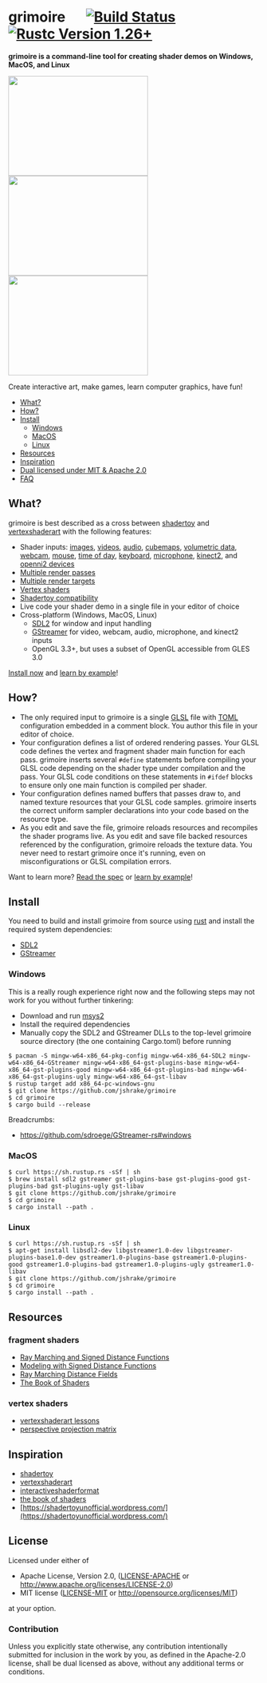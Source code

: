 # grimoire &emsp; [![Build Status]][travis] [![Rustc Version 1.26+]][rustc]

[Build Status]: https://travis-ci.org/jshrake/grimoire.svg?branch=master
[travis]: https://travis-ci.org/jshrake/grimoire
[Rustc Version 1.26+]: https://img.shields.io/badge/rustc-1.26+-lightgray.svg
[rustc]: https://blog.rust-lang.org/2018/05/10/Rust-1.26.html

**grimoire is a command-line tool for creating shader demos on Windows, MacOS, and Linux**

<a href="https://github.com/jshrake/grimoire-examples/blob/master/volume.glsl"><img src="https://thumbs.gfycat.com/CriminalEnergeticBird-size_restricted.gif" width="280" height="200" /></a> <a href="https://github.com/jshrake/grimoire-examples/blob/master/kinect2-raymarch.glsl"><img src="https://thumbs.gfycat.com/LikableJoyfulAsianelephant-size_restricted.gif" width="280" height="200" /></a> <a href="https://github.com/jshrake/grimoire-examples/blob/master/vsa-multi-pass.glsl"><img src="https://thumbs.gfycat.com/OffensiveEnragedGemsbok-size_restricted.gif" width="280" height="200" /></a>

Create interactive art, make games, learn computer graphics, have fun!

- [What?](#what)
- [How?](#how)
- [Install](#install)
    - [Windows](#windows)
    - [MacOS](#macos)
    - [Linux](#linux)
- [Resources](#resources)
- [Inspiration](#inspiration)
- [Dual licensed under MIT & Apache 2.0](#license)
- [FAQ](./FAQ.md)

## What?

grimoire is best described as a cross between [shadertoy](https://www.shadertoy.com/) and [vertexshaderart](https://www.vertexshaderart.com) with the following features:

- Shader inputs: [images](https://github.com/jshrake/grimoire-examples/blob/master/image.glsl), [videos](https://github.com/jshrake/grimoire-examples/blob/master/video.glsl), [audio](https://github.com/jshrake/grimoire-examples/blob/master/audio.glsl), [cubemaps](https://github.com/jshrake/grimoire-examples/blob/master/cubemap.glsl), [volumetric data](https://github.com/jshrake/grimoire-examples/blob/master/volume.glsl), [webcam](https://github.com/jshrake/grimoire-examples/blob/master/webcam.glsl), [mouse](https://github.com/jshrake/grimoire-examples/blob/master/shadertoy-mouse.glsl), [time of day](https://github.com/jshrake/grimoire-examples/blob/master/shadertoy-time.glsl), [keyboard](https://github.com/jshrake/grimoire-examples/blob/master/shadertoy-keyboard-debug.glsl), [microphone](https://github.com/jshrake/grimoire-examples/blob/master/microphone.glsl), [kinect2](https://github.com/jshrake/grimoire-examples/blob/master/kinect2.glsl), and [openni2 devices](https://github.com/jshrake/grimoire-examples/blob/master/openni2.glsl)
- [Multiple render passes](https://github.com/jshrake/grimoire-examples/blob/master/multi-pass-feedback.glsl)
- [Multiple render targets](https://github.com/jshrake/grimoire-examples/blob/master/multi-render-targets.glsl)
- [Vertex shaders](https://github.com/jshrake/grimoire-examples/blob/master/vsa-multi-pass.glsl)
- [Shadertoy compatibility](https://github.com/jshrake/grimoire-examples/blob/master/shadertoy-new.glsl)
- Live code your shader demo in a single file in your editor of choice
- Cross-platform (Windows, MacOS, Linux)
    * [SDL2](https://www.libsdl.org/index.php) for window and input handling
    * [GStreamer](https://GStreamer.freedesktop.org/) for video, webcam, audio, microphone, and kinect2 inputs
    * OpenGL 3.3+, but uses a subset of OpenGL accessible from GLES 3.0

[Install now](#install) and [learn by example](https://github.com/jshrake/grimoire-examples)!

## How?

- The only required input to grimoire is a single [GLSL](https://en.wikipedia.org/wiki/OpenGL_Shading_Language) file with [TOML](https://github.com/toml-lang/toml) configuration embedded in a comment block. You author this file in your editor of choice.
- Your configuration defines a list of ordered rendering passes. Your GLSL code defines the vertex and fragment shader main function for each pass. grimoire inserts several `#define` statements before compiling your GLSL code depending on the shader type under compilation and the pass. Your GLSL code conditions on these statements in `#ifdef` blocks to ensure only one main function is compiled per shader.
- Your configuration defines named buffers that passes draw to, and named texture resources that your GLSL code samples. grimoire inserts the correct uniform sampler declarations into your code based on the resource type.
- As you edit and save the file, grimoire reloads resources and recompiles the shader programs live. As you edit and save file backed resources referenced by the configuration, grimoire reloads the texture data. You never need to restart grimoire once it's running, even on misconfigurations or GLSL compilation errors.

Want to learn more? [Read the spec](SPEC.md) or [learn by example](https://github.com/jshrake/grimoire-examples)!

## Install

You need to build and install grimoire from source using [rust](https://www.rust-lang.org/en-US/install.html) and install the required system dependencies:

- [SDL2](https://wiki.libsdl.org/Installation)
- [GStreamer](https://GStreamer.freedesktop.org/documentation/installing/index.html)

### Windows

This is a really rough experience right now and the following steps may not work for you without further tinkering:

- Download and run [msys2](https://www.msys2.org/)
- Install the required dependencies
- Manually copy the SDL2 and GStreamer DLLs to the top-level grimoire source directory (the one containing Cargo.toml) before running

```console
$ pacman -S mingw-w64-x86_64-pkg-config mingw-w64-x86_64-SDL2 mingw-w64-x86_64-GStreamer mingw-w64-x86_64-gst-plugins-base mingw-w64-x86_64-gst-plugins-good mingw-w64-x86_64-gst-plugins-bad mingw-w64-x86_64-gst-plugins-ugly mingw-w64-x86_64-gst-libav
$ rustup target add x86_64-pc-windows-gnu
$ git clone https://github.com/jshrake/grimoire
$ cd grimoire
$ cargo build --release
```

Breadcrumbs:
- https://github.com/sdroege/GStreamer-rs#windows

### MacOS

```console
$ curl https://sh.rustup.rs -sSf | sh
$ brew install sdl2 gstreamer gst-plugins-base gst-plugins-good gst-plugins-bad gst-plugins-ugly gst-libav
$ git clone https://github.com/jshrake/grimoire
$ cd grimoire
$ cargo install --path .
```

### Linux

```console
$ curl https://sh.rustup.rs -sSf | sh
$ apt-get install libsdl2-dev libgstreamer1.0-dev libgstreamer-plugins-base1.0-dev gstreamer1.0-plugins-base gstreamer1.0-plugins-good gstreamer1.0-plugins-bad gstreamer1.0-plugins-ugly gstreamer1.0-libav
$ git clone https://github.com/jshrake/grimoire
$ cd grimoire
$ cargo install --path .
```

## Resources

### fragment shaders
- [Ray Marching and Signed Distance Functions](http://jamie-wong.com/2016/07/15/ray-marching-signed-distance-functions/)
- [Modeling with Signed Distance Functions](http://iquilezles.org/www/articles/distfunctions/distfunctions.htm)
- [Ray Marching Distance Fields](http://9bitscience.blogspot.com/2013/07/raymarching-distance-fields_14.html)
- [The Book of Shaders](https://thebookofshaders.com/)

### vertex shaders
- [vertexshaderart lessons](https://www.youtube.com/watch?v=mOEbXQWtP3M&list=PLC80qbPkXBmw3IR6JVvh7jyKogIo5Bi-d)
- [perspective projection matrix](http://www.songho.ca/opengl/gl_projectionmatrix.html)

## Inspiration

- [shadertoy](https://www.shadertoy.com)
- [vertexshaderart](https://www.vertexshaderart.com)
- [interactiveshaderformat](https://www.interactiveshaderformat.com/)
- [the book of shaders](https://thebookofshaders.com/)
- [https://shadertoyunofficial.wordpress.com/](https://shadertoyunofficial.wordpress.com/)

## License

Licensed under either of

 * Apache License, Version 2.0, ([LICENSE-APACHE](LICENSE-APACHE) or http://www.apache.org/licenses/LICENSE-2.0)
 * MIT license ([LICENSE-MIT](LICENSE-MIT) or http://opensource.org/licenses/MIT)

at your option.

### Contribution

Unless you explicitly state otherwise, any contribution intentionally submitted
for inclusion in the work by you, as defined in the Apache-2.0 license, shall be dual licensed as above, without any additional terms or conditions.
